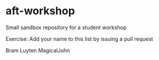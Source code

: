# aft-workshop
Small sandbox repository for a student workshop

Exercise: Add your name to this list by issuing a pull request

Bram Luyten
MagicalJohn
